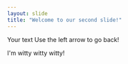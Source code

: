 ```yaml
---
layout: slide
title: "Welcome to our second slide!"
---
```

Your text
Use the left arrow to go back!

I'm witty witty witty!
